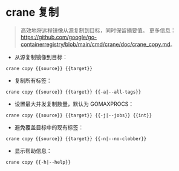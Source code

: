 # crane 复制

> 高效地将远程镜像从源复制到目标，同时保留摘要值。
> 更多信息：<https://github.com/google/go-containerregistry/blob/main/cmd/crane/doc/crane_copy.md>。

- 从源复制镜像到目标：

`crane copy {{source}} {{target}}`

- 复制所有标签：

`crane copy {{source}} {{target}} {{-a|--all-tags}}`

- 设置最大并发复制数量，默认为 GOMAXPROCS：

`crane copy {{source}} {{target}} {{-j|--jobs}} {{int}}`

- 避免覆盖目标中的现有标签：

`crane copy {{source}} {{target}} {{-n|--no-clobber}}`

- 显示帮助信息：

`crane copy {{-h|--help}}`